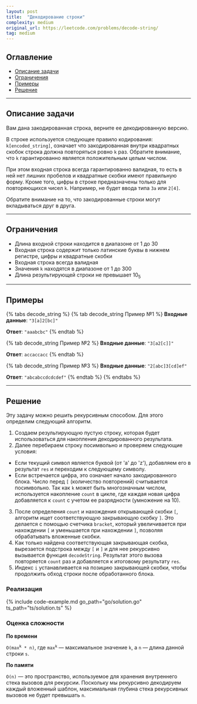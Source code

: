 ```yaml
---
layout: post
title:  "Декодирование строки"
complexity: medium
original_url: https://leetcode.com/problems/decode-string/
tag: medium
---
```


## Оглавление

- [Описание задачи](#описание-задачи)
- [Ограничения](#ограничения)
- [Примеры](#примеры)
- [Решение](#решение)

---

## Описание задачи

Вам дана закодированная строка, верните ее декодированную версию.

В строке используется следующее правило кодирования: `k[encoded_string]`, означает что закодированная внутри квадратных
скобок строка должна повторяться ровно `k` раз.
Обратите внимание, что `k` гарантированно является положительным целым числом.

При этом входная строка всегда гарантированно валидная, то есть в ней нет лишних пробелов и квадратные скобки имеют правильную форму.
Кроме того, цифры в строке предназначены только для повторяющихся чисел `k`. 
Например, не будет ввода типа `3a` или `2[4]`.

Обратите внимание на то, что закодированные строки могут вкладываться друг в друга.

---

## Ограничения

- Длина входной строки находится в диапазоне от 1 до 30
- Входная строка содержит только латинские буквы в нижнем регистре, цифры и квадратные скобки
- Входная строка всегда валидная
- Значения `k` находятся в диапазоне от 1 до 300
- Длина результирующей строки не превышает 10<sub>5</sub>

---

## Примеры

{% tabs decode_string %}
{% tab decode_string Пример №1 %}
**Входные данные**: `"3[a]2[bc]"`

**Ответ**: `"aaabcbc"`
{% endtab %}

{% tab decode_string Пример №2 %}
**Входные данные**: `"3[a2[c]]"`

**Ответ**: `accaccacc`
{% endtab %}

{% tab decode_string Пример №3 %}
**Входные данные**: `"2[abc]3[cd]ef"`

**Ответ**: `"abcabccdcdcdef"`
{% endtab %}
{% endtabs %}

---

## Решение

Эту задачу можно решить рекурсивным способом. Для этого определим следующий алгоритм.

1. Создаем результирующую пустую строку, которая будет использоваться для накопления декодированного результата.
2. Далее перебираем строку посимвольно и проверяем следующие условия:
- Если текущий символ является буквой (от 'a' до 'z'), добавляем его в результат `res` и переходим к следующему символу.
- Если встречается цифра, это означает начало закодированного блока.
Число перед `[` (количество повторений) считывается посимвольно.
Так как `k` может быть многозначным числом, используется накопление `count` в цикле, где каждая новая цифра добавляется к `count` с учетом ее разрядности (умножение на 10).
3. После определения `count` и нахождения открывающей скобки `[`, алгоритм ищет соответствующую закрывающую скобку `]`. 
Это делается с помощью счетчика `bracket`, который увеличивается при нахождении `[` и уменьшается при нахождении `]`, позволяя обрабатывать вложенные скобки.
4. Как только найдена соответствующая закрывающая скобка, вырезается подстрока между `[` и `]` и для нее рекурсивно вызывается функция `decodeString`.
Результат этого вызова повторяется `count` раз и добавляется к итоговому результату `res`.
5. Индекс `i` устанавливается на позицию закрывающей скобки, чтобы продолжить обход строки после обработанного блока.

### Реализация

{% include code-example.md go_path="go/solution.go" ts_path="ts/solution.ts" %}

### Оценка сложности

**По времени**

<code>O(max<sup>k</sup> * n)</code>, где <code>max<sup>k</sup></code> — максимальное значение `k`, а `n` — длина данной строки `s`.

**По памяти**

`O(n)` — это пространство, используемое для хранения внутреннего стека вызовов для рекурсии.
Поскольку мы рекурсивно декодируем каждый вложенный шаблон, максимальная глубина стека рекурсивных вызовов не будет превышать `n`.
